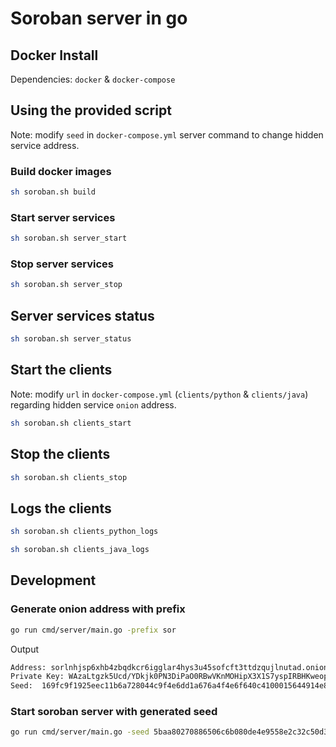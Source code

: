 # Soroban server in go

## Docker Install

Dependencies: `docker` & `docker-compose`


## Using the provided script

Note: modify `seed` in `docker-compose.yml` server command to change hidden service address.

### Build docker images

```bash
sh soroban.sh build
```

### Start server services

```bash
sh soroban.sh server_start
```

### Stop server services

```bash
sh soroban.sh server_stop
```

## Server services status

```bash
sh soroban.sh server_status
```

## Start the clients

Note: modify `url` in `docker-compose.yml` (`clients/python` & `clients/java`) regarding hidden service `onion` address.

```bash
sh soroban.sh clients_start
```

## Stop the clients

```bash
sh soroban.sh clients_stop
```

## Logs the clients

```bash
sh soroban.sh clients_python_logs
```

```bash
sh soroban.sh clients_java_logs
```

## Development

### Generate onion address with prefix

```bash
go run cmd/server/main.go -prefix sor
```

Output

```bash
Address: sorlnhjsp6xhb4zbqdkcr6igglar4hys3u45sofcft3ttdzqujlnutad.onion
Private Key: WAzaLtgzk5Ucd/YDkjk0PN3DiPaO0RBwVKnMOHipX3X1S7yspIRBHKweopl8wjv/EXXReFiOun5eCrZ8hUxcKg==
Seed:  169fc9f1925eec11b6a728044c9f4e6dd1a676a4f4e6f640c4100015644914e8
```

### Start soroban server with generated seed

```bash
go run cmd/server/main.go -seed 5baa80270886506c6b080de4e9558e2c32c50d3a7633f87d8396f5d5767e988d
```
